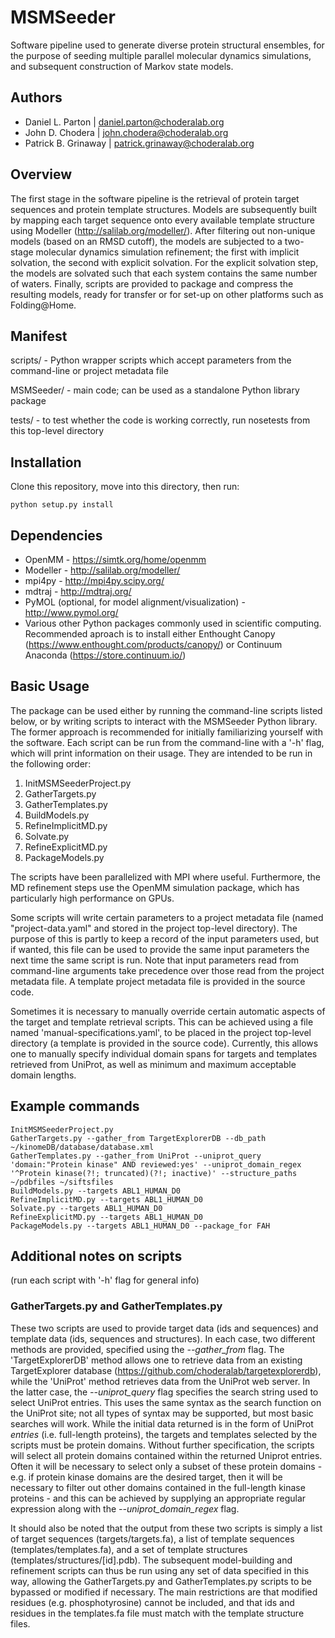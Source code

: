 MSMSeeder
=========

Software pipeline used to generate diverse protein structural ensembles, for
the purpose of seeding multiple parallel molecular dynamics simulations, and
subsequent construction of Markov state models.

Authors
-------

* Daniel L. Parton | daniel.parton@choderalab.org
* John D. Chodera | john.chodera@choderalab.org
* Patrick B. Grinaway | patrick.grinaway@choderalab.org

Overview
--------

The first stage in the software pipeline is the retrieval of protein target
sequences and protein template structures. Models are subsequently built by
mapping each target sequence onto every available template structure using
Modeller (http://salilab.org/modeller/). After filtering out non-unique models
(based on an RMSD cutoff), the models are subjected to a two-stage molecular
dynamics simulation refinement; the first with implicit solvation, the second
with explicit solvation. For the explicit solvation step, the models are
solvated such that each system contains the same number of waters. Finally,
scripts are provided to package and compress the resulting models, ready for
transfer or for set-up on other platforms such as Folding@Home.

Manifest
--------

scripts/ - Python wrapper scripts which accept parameters from the command-line or project metadata file

MSMSeeder/ - main code; can be used as a standalone Python library package

tests/ - to test whether the code is working correctly, run nosetests from this top-level directory

Installation
------------

Clone this repository, move into this directory, then run:

    python setup.py install

Dependencies
------------

* OpenMM - https://simtk.org/home/openmm
* Modeller - http://salilab.org/modeller/
* mpi4py - http://mpi4py.scipy.org/
* mdtraj - http://mdtraj.org/
* PyMOL (optional, for model alignment/visualization) - http://www.pymol.org/
* Various other Python packages commonly used in scientific computing. Recommended aproach is to install either Enthought Canopy (https://www.enthought.com/products/canopy/) or Continuum Anaconda (https://store.continuum.io/)

Basic Usage
-----------

The package can be used either by running the command-line scripts listed
below, or by writing scripts to interact with the MSMSeeder Python library. The
former approach is recommended for initially familiarizing yourself with the
software. Each script can be run from the command-line with a '-h' flag, which
will print information on their usage. They are intended to be run in the
following order:

1. InitMSMSeederProject.py
2. GatherTargets.py
3. GatherTemplates.py
4. BuildModels.py
5. RefineImplicitMD.py
6. Solvate.py
7. RefineExplicitMD.py
8. PackageModels.py

The scripts have been parallelized with MPI where useful. Furthermore, the MD
refinement steps use the OpenMM simulation package, which has particularly high
performance on GPUs.

Some scripts will write certain parameters to a project metadata file (named
"project-data.yaml" and stored in the project top-level directory). The purpose
of this is partly to keep a record of the input parameters used, but if wanted,
this file can be used to provide the same input parameters the next time the
same script is run. Note that input parameters read from command-line arguments
take precedence over those read from the project metadata file. A template
project metadata file is provided in the source code.

Sometimes it is necessary to manually override certain automatic aspects of the
target and template retrieval scripts. This can be achieved using a file named
'manual-specifications.yaml', to be placed in the project top-level directory
(a template is provided in the source code). Currently, this allows one to
manually specify individual domain spans for targets and templates retrieved
from UniProt, as well as minimum and maximum acceptable domain lengths.

Example commands
----------------

    InitMSMSeederProject.py
    GatherTargets.py --gather_from TargetExplorerDB --db_path ~/kinomeDB/database/database.xml
    GatherTemplates.py --gather_from UniProt --uniprot_query 'domain:"Protein kinase" AND reviewed:yes' --uniprot_domain_regex '^Protein kinase(?!; truncated)(?!; inactive)' --structure_paths ~/pdbfiles ~/siftsfiles
    BuildModels.py --targets ABL1_HUMAN_D0
    RefineImplicitMD.py --targets ABL1_HUMAN_D0
    Solvate.py --targets ABL1_HUMAN_D0
    RefineExplicitMD.py --targets ABL1_HUMAN_D0
    PackageModels.py --targets ABL1_HUMAN_D0 --package_for FAH

Additional notes on scripts
----------------

(run each script with '-h' flag for general info)

### GatherTargets.py and GatherTemplates.py

These two scripts are used to provide target data (ids and sequences) and
template data (ids, sequences and structures). In each case, two different
methods are provided, specified using the *--gather\_from* flag. The
'TargetExplorerDB' method allows one to retrieve data from an existing
TargetExplorer database (https://github.com/choderalab/targetexplorerdb), while
the 'UniProt' method retrieves data from the UniProt web server. In the latter
case, the *--uniprot\_query* flag specifies the search string used to select
UniProt entries. This uses the same syntax as the search function on the
UniProt site; not all types of syntax may be supported, but most basic searches
will work. While the initial data returned is in the form of UniProt *entries*
(i.e.  full-length proteins), the targets and templates selected by the scripts
must be protein domains. Without further specification, the scripts will select
all protein domains contained within the returned Uniprot entries. Often it
will be necessary to select only a subset of these protein domains - e.g. if
protein kinase domains are the desired target, then it will be necessary to
filter out other domains contained in the full-length kinase proteins - and
this can be achieved by supplying an appropriate regular expression along with
the *--uniprot\_domain\_regex* flag.

It should also be noted that the output from these two scripts is simply a list
of target sequences (targets/targets.fa), a list of template sequences
(templates/templates.fa), and a set of template structures
(templates/structures/[id].pdb). The subsequent model-building and refinement
scripts can thus be run using any set of data specified in this way, allowing
the GatherTargets.py and GatherTemplates.py scripts to be bypassed or modified
if necessary. The main restrictions are that modified residues (e.g.
phosphotyrosine) cannot be included, and that ids and residues in the
templates.fa file must match with the template structure files.

